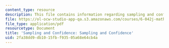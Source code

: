 ```yaml
---
content_type: resource
description: This file contains information regarding sampling and confidence.
file: https://ol-ocw-studio-app-qa.s3.amazonaws.com/courses/6-042j-mathematics-for-computer-science-spring-2015/2fa38dd9db1015fbf93505a68e64cb4a_MIT6_042JS15_SmplingConfid.pdf
file_type: application/pdf
resourcetype: Document
title: 'Sampling and Confidence: Sampling and Confidence'
uid: 2fa38dd9-db10-15fb-f935-05a68e64cb4a
---
```

